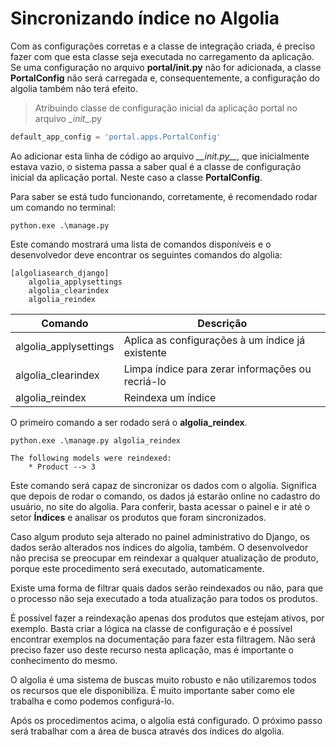# Sincronizando índice no Algolia

Com as configurações corretas e a classe de integração criada, é preciso fazer com que esta classe seja executada no carregamento da aplicação. Se uma configuração no arquivo **portal/__init__.py** não for adicionada, a classe **PortalConfig** não será carregada e, consequentemente, a configuração do algolia também não terá efeito.

> Atribuindo classe de configuração inicial da aplicação portal no arquivo _\_init__.py

```python
default_app_config = 'portal.apps.PortalConfig'
```

Ao adicionar esta linha de código ao arquivo *_\_init.py__*, que inicialmente estava vazio, o sistema passa a saber qual é a classe de configuração inicial da aplicação portal. Neste caso a classe **PortalConfig**.

Para saber se está tudo funcionando, corretamente, é recomendado rodar um comando no terminal:

`python.exe .\manage.py`

Este comando mostrará uma lista de comandos disponíveis e o desenvolvedor deve encontrar os seguintes comandos do algolia:

```
[algoliasearch_django]
    algolia_applysettings
    algolia_clearindex
    algolia_reindex
```

| Comando | Descrição |
| ------- | --------- |
| algolia_applysettings | Aplica as configurações à um índice já existente |
| algolia_clearindex | Limpa índice para zerar informações ou recriá-lo |
| algolia_reindex | Reindexa um índice |

O primeiro comando a ser rodado será o **algolia_reindex**.

`python.exe .\manage.py algolia_reindex`

```
The following models were reindexed:
	* Product --> 3
```

Este comando será capaz de sincronizar os dados com o algolia. Significa que depois de rodar o comando, os dados já estarão online no cadastro do usuário, no site do algolia. Para conferir, basta acessar o painel e ir até o setor **Índices** e analisar os produtos que foram sincronizados.

Caso algum produto seja alterado no painel administrativo do Django, os dados serão alterados nos índices do algolia, também. O desenvolvedor não precisa se preocupar em reindexar a qualquer atualização de produto, porque este procedimento será executado, automaticamente.

Existe uma forma de filtrar quais dados serão reindexados ou não, para que o processo não seja executado a toda atualização para todos os produtos.

É possível fazer a reindexação apenas dos produtos que estejam ativos, por exemplo. Basta criar a lógica na classe de configuração e é possível encontrar exemplos na documentação para fazer esta filtragem. Não será preciso fazer uso deste recurso nesta aplicação, mas é importante o conhecimento do mesmo.

O algolia é uma sistema de buscas muito robusto e não utilizaremos todos os recursos que ele disponibiliza. É muito importante saber como ele trabalha e como podemos configurá-lo.

Após os procedimentos acima, o algolia está configurado. O próximo passo será trabalhar com a área de busca através dos índices do algolia.








